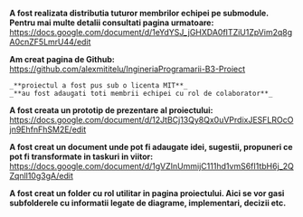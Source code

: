 **A fost realizata distributia tuturor membrilor echipei pe submodule. Pentru mai multe detalii consultati pagina urmatoare:**
    https://docs.google.com/document/d/1eYdYSJ_jGHXDA0fITZiU1ZpVim2q8gA0cnZF5LmrU44/edit

**Am creat pagina de Github:**
    https://github.com/alexmititelu/IngineriaProgramarii-B3-Proiect

    _**proiectul a fost pus sub o licenta MIT**_
    _**au fost adaugati toti membrii echipei cu rol de colaborator**_

**A fost creata un prototip de prezentare al proiectului:**
    https://docs.google.com/document/d/12JtBCj13Qy8Qx0uVPrdixJESFLROcOjn9EhfnFhSM2E/edit

**A fost creat un document unde pot fi adaugate idei, sugestii, propuneri ce pot fi transformate in taskuri in viitor:**
    https://docs.google.com/document/d/1gVZInUmmijC111hd1vmS6fI1tbH6j_2QZqnll10g3gA/edit

**A fost creat un folder cu rol utilitar in pagina proiectului. Aici se vor gasi subfolderele cu informatii legate de diagrame, implementari, decizii etc.**